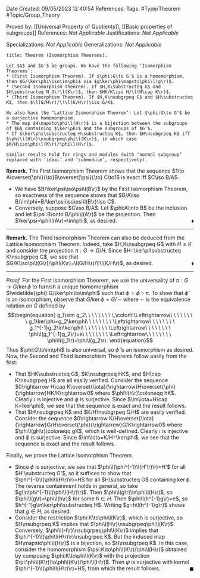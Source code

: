<div class="topSpace"></div>

Date Created: 09/05/2023 12:40:54
References:
Tags: #Type/Theorem #Topic/Group_Theory

Proved by: [[Universal Property of Quotients]], [[Basic properties of subgroups]]
References: <i>Not Applicable</i>
Justifications: <i>Not Applicable</i>

Specializations: <i>Not Applicable</i>
Generalizations: <i>Not Applicable</i>

``` ad-Theorem
title: Theorem (Isomorphism Theorems).

Let $G$ and $G'$ be groups. We have the following ‘Isomorphism Theorems’:
* (First Isomorphism Theorem). If $\phi:G\to G'$ is a homomorphism, then $G/\ker\phi\iso\im\phi$ via $g\ker\phi\mapsto\phi\l(g\r)$.
* (Second Isomorphism Theorem). If $H,K\substructeq G$ and $H\substructeq N_G\!\l(K\r)$, then $HK/K\iso H/\l(H\cap K\r)$.
* (Third Isomorphism Theorem). If $H,K\nsubgrpeq G$ and $H\substructeq K$, then $\l(G/H\r)/\!\l(K/H\r)\iso G/K$.

We also have the ‘Lattice Isomorphism Theorem’: Let $\phi:G\to G'$ be a surjective homomorphism.
* The map $H\mapsto\phi\l(H\r)$ is a bijection between the subgroups of $G$ containing $\ker\phi$ and the subgroups of $G'$.
* If $\ker\phi\substructeq H\substructeq K$, then $H\nsubgrpeq K$ iff $\phi\l(H\r)\nsubgrpeq\phi\l(K\r)$, in which case $K/H\iso\phi\l(K\r)/\phi\l(H\r)$.

Similar results hold for rings and modules (with ‘normal subgroup’ replaced with ‘ideal’ and ‘submodule’, respectively).

```

<b>Remark.</b> The First Isomorphism Theorem shows that the sequence $1\to A\overset{\phi}{\to}B\overset{\psi}{\to} C\to1$ is exact iff $C\iso B/A$.
* We have $B/\ker\psi\iso\psi\l(B\r)$ by the First Isomorphism Theorem, so exactness of the sequence shows that $B/A\iso B/\im\phi=B/\ker\psi\iso\psi\l(B\r)\iso C$.
* Conversely, suppose $C\iso B/A$. Let $\phi:A\into B$ be the inclusion and let $\psi:B\onto B/\phi\l(A\r)$ be the projection. Then $\ker\psi=\phi\l(A\r)=\im\phi$, as desired.<span style="float:right;">$\blacklozenge$</span>

---

<b>Remark.</b> The Third Isomorphism Theorem can also be deduced from the Lattice Isomorphism Theorem. Indeed, take $H,K\nsubgrpeq G$ with $H\leq K$ and consider the projection $\pi:G\to G/H$. Since $H=\ker\pi\substructeq K\nsubgrpeq G$, we see that $G/K\iso\pi\l(G\r)/\pi\l(K\r)=\l(G/H\r)/\!\l(K/H\r)$, as desired.<span style="float:right;">$\blacklozenge$</span>

---

<i>Proof.</i> For the First Isomorphism Theorem, we use the universality of $\pi:G\to G/\ker\phi$ to furnish a unique homomorphism $\widetilde{\phi}:G/\ker\phi\to\im\phi$ such that $\phi=\widetilde{\phi}\circ\pi$. To show that $\widetilde{\phi}$ is an isomorphism, observe that $G/\ker\phi=G/\!\sim$ where $\sim$ is the equivalence relation on $G$ defined by
$$\begin{equation}
    g_1\sim g_2\ \ \ \ \ \ \ \ \,\colon\!\Leftrightarrow\ \ \ \ \ \ \ \ g_1\ker\phi=g_2\ker\phi\ \ \ \ \ \ \ \ \Leftrightarrow\ \ \ \ \ \ \ \ g_1^{-1}g_2\in\ker\phi\ \ \ \ \ \ \ \ \Leftrightarrow\ \ \ \ \ \ \ \ \phi\l(g_1^{-1}g_2\r)=e\ \ \ \ \ \ \ \ \Leftrightarrow\ \ \ \ \ \ \ \ \phi\l(g_1\r)=\phi\l(g_2\r).
\end{equation}$$
Thus $\phi:G\to\im\phi$ is also universal, so $\widetilde{\phi}$ is an isomorphism as desired. Now, the Second and Third Isomorphism Theorems follow easily from the first:
* That $HK\substructeq G$, $K\nsubgrpeq HK$, and $H\cap K\nsubgrpeq H$ are all easily verified. Consider the sequence $0\rightarrow H\cap K\overset{\iota}{\rightarrow}H\overset{\phi}{\rightarrow}HK/K\rightarrow0$ where $\phi\l(h\r)\coloneqq hK$. Clearly $\iota$ is injective and $\phi$ is surjective. Since $\im\iota=H\cap K=\ker\phi$, we see that the sequence is exact and the result follows.
* That $H\nsubgrpeq K$ and $K/H\nsubgrpeq G/H$ are easily verified. Consider the sequence $0\rightarrow K/H\overset{\iota}{\rightarrow}G/H\overset{\phi}{\rightarrow}G/K\rightarrow0$ where $\phi\l(gH\r)\coloneqq gK$, which is well-defined. Clearly $\iota$ is injective and $\phi$ is surjective. Since $\im\iota=K/H=\ker\phi$, we see that the sequence is exact and the result follows.

Finally, we prove the Lattice Isomorphism Theorem.
* Since $\phi$ is surjective, we see that $\phi\l(\phi^{-1}\l(H'\r)\r)=H'$ for all $H'\substructeq G'$, so it suffices to show that $\phi^{-1}\l(\phi\l(H\r)\r)=H$ for all  $H\substructeq G$ containing $\ker\phi$. The reverse containment holds in general, so take $g\in\phi^{-1}\l(\phi\l(H\r)\r)$. Then $\phi\l(g\r)\in\phi\l(H\r)$, so $\phi\l(g\r)=\phi\l(h\r)$ for some $h\in H$. Then $\phi\l(h^{-1}g\r)=e$, so $h^{-1}g\in\ker\phi\substructeq H$. Writing $g=h\l(h^{-1}g\r)$ shows that $g\in H$, as desired.
* Consider the restriction $\phi:K\to\phi\l(K\r)$, which is surjective, so $H\nsubgrpeq K$ implies that $\phi\l(H\r)\nsubgrpeq\phi\l(K\r)$. Conversely, $\phi\l(H\r)\nsubgrpeq\phi\l(K\r)$ implies that $\phi^{-1}\l(\phi\l(H\r)\r)\nsubgrpeq K$. But the induced map $H\mapsto\phi\l(H\r)$ is a bijection, so $H\nsubgrpeq K$. In this case, consider the homomorphism $\psi:K\to\phi\l(K\r)/\phi\l(H\r)$ obtained by composing $\phi:K\to\phi\l(K\r)$ with the projection $\pi:\phi\l(K\r)\to\phi\l(K\r)/\phi\l(H\r)$. Then $\psi$ is surjective with kernel $\phi^{-1}\l(\phi\l(H\r)\r)=H$, from which the result follows.<span style="float:right;">$\blacksquare$</span>
